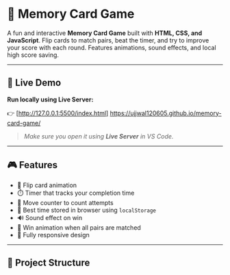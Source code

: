 # 🧠 Memory Card Game

A fun and interactive **Memory Card Game** built with **HTML, CSS, and JavaScript**. Flip cards to match pairs, beat the timer, and try to improve your score with each round. Features animations, sound effects, and local high score saving.

---

## 🚀 Live Demo

**Run locally using Live Server:**

👉 [http://127.0.0.1:5500/index.html] https://ujjwal120605.github.io/memory-card-game/

> _Make sure you open it using **Live Server** in VS Code._

---

## 🎮 Features

- 🎴 Flip card animation
- ⏱️ Timer that tracks your completion time
- 🔁 Move counter to count attempts
- 🥇 Best time stored in browser using `localStorage`
- 🔊 Sound effect on win
- 🎉 Win animation when all pairs are matched
- 📱 Fully responsive design

---

## 📁 Project Structure

